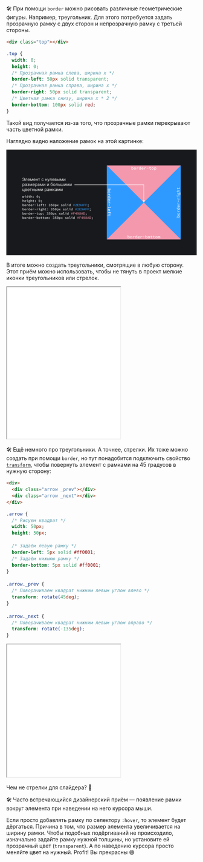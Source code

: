 🛠 При помощи `border` можно рисовать различные геометрические фигуры. Например, треугольник. Для этого потребуется задать прозрачную рамку с двух сторон и непрозрачную рамку с третьей стороны.

```html
<div class="top"></div>
```

```css
.top {
  width: 0;
  height: 0;
  /* Прозрачная рамка слева, ширина х */
  border-left: 50px solid transparent;
  /* Прозрачная рамка справа, ширина х */
  border-right: 50px solid transparent;
  /* Цветная рамка снизу, ширина х * 2 */
  border-bottom: 100px solid red;
}
```

Такой вид получается из-за того, что прозрачные рамки перекрывают часть цветной рамки.

Наглядно видно наложение рамок на этой картинке:

![Внешний вид наложения рамок](../images/big-borders.png)

В итоге можно создать треугольники, смотрящие в любую сторону. Этот приём можно использовать, чтобы не тянуть в проект мелкие иконки треугольников или стрелок.

<iframe title="Треугольники" src="../demos/triangles/" height="400"></iframe>

🛠 Ещё немного про треугольники. А точнее, стрелки. Их тоже можно создать при помощи `border`, но тут понадобится подключить свойство [`transform`](/css/transform/), чтобы повернуть элемент с рамками на 45 градусов в нужную сторону:

```html
<div>
  <div class="arrow _prev"></div>
  <div class="arrow _next"></div>
</div>
```

```css
.arrow {
  /* Рисуем квадрат */
  width: 50px;
  height: 50px;

  /* Задаём левую рамку */
  border-left: 5px solid #ff0001;
  /* Задаём нижнюю рамку */
  border-bottom: 5px solid #ff0001;
}

.arrow._prev {
  /* Поворачиваем квадрат нижним левым углом влево */
  transform: rotate(45deg);
}

.arrow._next {
  /* Поворачиваем квадрат нижним левым углом вправо */
  transform: rotate(-135deg);
}
```

<iframe title="Стрелки для слайдера" src="../demos/arrows/" height="350"></iframe>

Чем не стрелки для слайдера? 🤗

🛠 Часто встречающийся дизайнерский приём — появление рамки вокруг элемента при наведении на него курсора мыши.

Если просто добавлять рамку по селектору `:hover`, то элемент будет дёргаться. Причина в том, что размер элемента увеличивается на ширину рамки. Чтобы подобных подёргиваний не происходило, изначально задайте рамку нужной толщины, но установите ей прозрачный цвет (`transparent`). А по наведению курсора просто меняйте цвет на нужный. Profit! Вы прекрасны 😄
